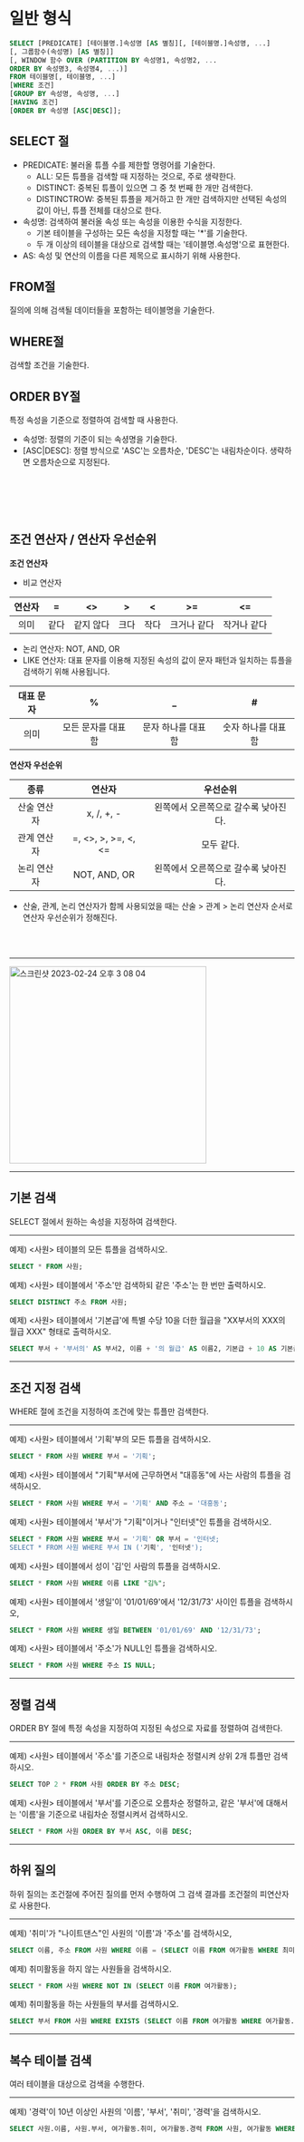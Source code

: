 # 일반 형식
```sql
SELECT [PREDICATE] [테이블명.]속성명 [AS 별칭][, [테이블명.]속성명, ...]
[, 그룹함수(속성명) [AS 별칭]]
[, WINDOW 함수 OVER (PARTITION BY 속성명1, 속성명2, ... 
ORDER BY 속성명3, 속성명4, ...)]
FROM 테이블명[, 테이블명, ...]
[WHERE 조건]
[GROUP BY 속성명, 속성명, ...]
[HAVING 조건]
[ORDER BY 속성명 [ASC|DESC]];
```

## SELECT 절
- PREDICATE: 불러올 튜플 수를 제한할 명령어를 기술한다.
    * ALL: 모든 튜플을 검색할 때 지정하는 것으로, 주로 생략한다.
    * DISTINCT: 중복된 튜플이 있으면 그 중 첫 번째 한 개만 검색한다.
    * DISTINCTROW: 중복된 튜플을 제거하고 한 개만 검색하지만 선택된 속성의 값이 아닌, 튜플 전체를 대상으로 한다.
- 속성명: 검색하여 불러올 속성 또는 속성을 이용한 수식을 지정한다.
    * 기본 테이블을 구성하는 모든 속성을 지정할 때는 '*'를 기술한다.
    * 두 개 이상의 테이블을 대상으로 검색할 때는 '테이블명.속성명'으로 표현한다.
- AS: 속성 및 연산의 이름을 다른 제목으로 표시하기 위해 사용한다.

## FROM절
질의에 의해 검색될 데이터들을 포함하는 테이블명을 기술한다.

## WHERE절
검색할 조건을 기술한다.

## ORDER BY절
특정 속성을 기준으로 정렬하여 검색할 때 사용한다.
- 속성명: 정렬의 기준이 되는 속셩명을 기술한다.
- [ASC|DESC]: 정렬 방식으로 'ASC'는 오름차순, 'DESC'는 내림차순이다. 생략하면 오름차순으로 지정된다.

<br>
<br>
<br>
<br>

## 조건 연산자 / 연산자 우선순위
**조건 연산자**
- 비교 연산자

연산자|=|<>|>|<|>=|<=|
:---:|:---:|:---:|:---:|:---:|:---:|:---:
의미|같다|같지 않다|크다|작다|크거나 같다|작거나 같다

- 논리 연산자: NOT, AND, OR
- LIKE 연산자: 대표 문자를 이용해 지정된 속성의 값이 문자 패턴과 일치하는 튜플을 검색하기 위해 사용됩니다.

대표 문자|%|_|#
:---:|:---:|:---:|:---:
의미|모든 문자를 대표함|문자 하나를 대표함|숫자 하나를 대표함

**연산자 우선순위**

종류|연산자|우선순위
:---:|:---:|:---:
산술 연산자|x, /, +, -|왼쪽에서 오른쪽으로 갈수록 낮아진다.
관계 연산자|=, <>, >, >=, <, <=|모두 같다.
논리 연산자|NOT, AND, OR|왼쪽에서 오른쪽으로 갈수록 낮아진다.

* 산술, 관계, 논리 연산자가 함께 사용되었을 때는 산술 > 관계 > 논리 연산자 순서로 연산자 우선순위가 정해진다.

<br>
<br>

---
<img width="348" alt="스크린샷 2023-02-24 오후 3 08 04" src="https://user-images.githubusercontent.com/125357376/221105031-22ebef60-3a5e-4bd0-8d3b-e446af2bf2c6.png">

---

## 기본 검색
SELECT 절에서 원하는 속성을 지정하여 검색한다.

---
예제) <사원> 테이블의 모든 튜플을 검색하시오.

```sql
SELECT * FROM 사원;
```
예제) <사원> 테이블에서 '주소'만 검색하되 같은 '주소'는 한 번만 출력하시오.

```sql
SELECT DISTINCT 주소 FROM 사원;
```
예제) <사원> 테이블에서 '기본급'에 특별 수당 10을 더한 월급을 "XX부서의 XXX의 월급 XXX" 형태로 출력하시오.

```sql
SELECT 부서 + '부서의' AS 부서2, 이름 + '의 월급' AS 이름2, 기본급 + 10 AS 기본급2 FROM 사원;
```
---
## 조건 지정 검색
WHERE 절에 조건을 지정하여 조건에 맞는 튜플만 검색한다.

---
예제) <사원> 테이블에서 '기획'부의 모든 튜플을 검색하시오.

```sql
SELECT * FROM 사원 WHERE 부서 = '기획';
```
예제) <사원> 테이블에서 "기획"부서에 근무하면서 "대흥동"에 사는 사람의 튜플을 검색하시오.

```sql
SELECT * FROM 사원 WHERE 부서 = '기획' AND 주소 = '대흥동';
```
예제) <사원> 테이블에서 '부서'가 "기획"이거나 "인터넷"인 튜플을 검색하시오.

```sql
SELECT * FROM 사원 WHERE 부서 = '기획' OR 부서 = '인터넷;
SELECT * FROM 사원 WHERE 부서 IN ('기획', '인터넷');
```
예제) <사원> 테이블에서 성이 '김'인 사람의 튜플을 검색하시오.

```sql
SELECT * FROM 사원 WHERE 이름 LIKE "김%";
```
예제) <사원> 테이블에서 '생일'이 '01/01/69'에서 '12/31/73' 사이인 튜플을 검색하시오,

```sql
SELECT * FROM 사원 WHERE 생일 BETWEEN '01/01/69' AND '12/31/73';
```
예제) <사원> 테이블에서 '주소'가 NULL인 튜플을 검색하시오.

```sql
SELECT * FROM 사원 WHERE 주소 IS NULL;
```
---

## 정렬 검색
ORDER BY 절에 특정 속성을 지정하여 지정된 속성으로 자료를 정렬하여 검색한다.

---
예제) <사원> 테이블에서 '주소'를 기준으로 내림차순 정렬시켜 상위 2개 튜플만 검색하시오.

```sql
SELECT TOP 2 * FROM 사원 ORDER BY 주소 DESC;
```
예제) <사원> 테이블에서 '부서'를 기준으로 오름차순 정렬하고, 같은 '부서'에 대해서는 '이름'을 기준으로 내림차순 정렬시켜서 검색하시오.

```sql
SELECT * FROM 사원 ORDER BY 부서 ASC, 이름 DESC;
```
---

## 하위 질의
하위 질의는 조건절에 주어진 질의를 먼저 수행하여 그 검색 결과를 조건절의 피연산자로 사용한다.

---
예제) '취미'가 "나이트댄스"인 사원의 '이름'과 '주소'를 검색하시오,

```sql
SELECT 이름, 주소 FROM 사원 WHERE 이름 = (SELECT 이름 FROM 여가활동 WHERE 최미 = '나이트댄스');
```
예제) 취미활동을 하지 않는 사원들을 검색하시오.

```sql
SELECT * FROM 사원 WHERE NOT IN (SELECT 이름 FROM 여가활동);
```
예제) 취미활동을 하는 사원들의 부서를 검색하시오.

```sql
SELECT 부서 FROM 사원 WHERE EXISTS (SELECT 이름 FROM 여가활동 WHERE 여가활동.이름 = 사원.이름);
```
---
## 복수 테이블 검색
여러 테이블을 대상으로 검색을 수행한다.

---
예제) '경력'이 10년 이상인 사원의 '이름', '부서', '취미', '경력'을 검색하시오.

```sql
SELECT 사원.이름, 사원.부서, 여가활동.취미, 여가활동.경력 FROM 사원, 여가활동 WHERE 여가활동.경력 >= 10 AND 사원.이름 = 여가활동.이름;
```
